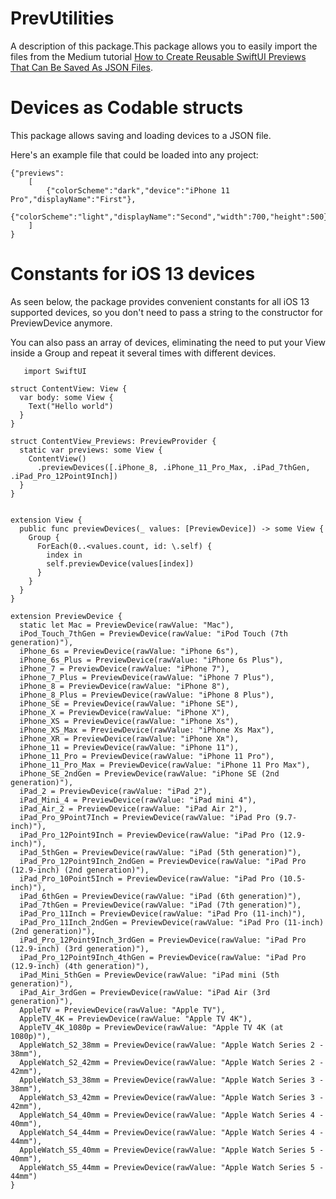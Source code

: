 # PrevUtilities

A description of this package.This package allows you to easily import the files from the Medium tutorial [How to Create Reusable SwiftUI Previews That Can Be Saved As JSON Files](https://medium.com/better-programming/how-to-create-reusable-swiftui-previews-that-can-be-saved-as-json-files-2ca7b42c9ac6). 
# Devices as Codable structs 
This package allows saving and loading devices to a JSON file.

Here's an example file that could be loaded into any project:

    {"previews":
	    [
		    {"colorScheme":"dark","device":"iPhone 11 Pro","displayName":"First"},
			{"colorScheme":"light","displayName":"Second","width":700,"height":500}
	    ]
    }

# Constants for iOS 13 devices
As seen below, the package provides convenient constants for all iOS 13 supported devices, so you don't need to pass a string to the constructor for PreviewDevice anymore.

You can also pass an array of devices, eliminating the need to put your View inside a Group and repeat it several times with different devices.

       import SwiftUI
    
    struct ContentView: View {
      var body: some View {
        Text("Hello world")
      }
    }
    
    struct ContentView_Previews: PreviewProvider {
      static var previews: some View {
        ContentView()
          .previewDevices([.iPhone_8, .iPhone_11_Pro_Max, .iPad_7thGen, .iPad_Pro_12Point9Inch])
      }
    }
    
    
    extension View {
      public func previewDevices(_ values: [PreviewDevice]) -> some View {
        Group {
          ForEach(0..<values.count, id: \.self) {
            index in
            self.previewDevice(values[index])
          }
        }
      }
    }
    
    extension PreviewDevice {
      static let Mac = PreviewDevice(rawValue: "Mac"),
      iPod_Touch_7thGen = PreviewDevice(rawValue: "iPod Touch (7th generation)"),
      iPhone_6s = PreviewDevice(rawValue: "iPhone 6s"),
      iPhone_6s_Plus = PreviewDevice(rawValue: "iPhone 6s Plus"),
      iPhone_7 = PreviewDevice(rawValue: "iPhone 7"),
      iPhone_7_Plus = PreviewDevice(rawValue: "iPhone 7 Plus"),
      iPhone_8 = PreviewDevice(rawValue: "iPhone 8"),
      iPhone_8_Plus = PreviewDevice(rawValue: "iPhone 8 Plus"),
      iPhone_SE = PreviewDevice(rawValue: "iPhone SE"),
      iPhone_X = PreviewDevice(rawValue: "iPhone X"),
      iPhone_XS = PreviewDevice(rawValue: "iPhone Xs"),
      iPhone_XS_Max = PreviewDevice(rawValue: "iPhone Xs Max"),
      iPhone_XR = PreviewDevice(rawValue: "iPhone Xʀ"),
      iPhone_11 = PreviewDevice(rawValue: "iPhone 11"),
      iPhone_11_Pro = PreviewDevice(rawValue: "iPhone 11 Pro"),
      iPhone_11_Pro_Max = PreviewDevice(rawValue: "iPhone 11 Pro Max"),
      iPhone_SE_2ndGen = PreviewDevice(rawValue: "iPhone SE (2nd generation)"),
      iPad_2 = PreviewDevice(rawValue: "iPad 2"),
      iPad_Mini_4 = PreviewDevice(rawValue: "iPad mini 4"),
      iPad_Air_2 = PreviewDevice(rawValue: "iPad Air 2"),
      iPad_Pro_9Point7Inch = PreviewDevice(rawValue: "iPad Pro (9.7-inch)"),
      iPad_Pro_12Point9Inch = PreviewDevice(rawValue: "iPad Pro (12.9-inch)"),
      iPad_5thGen = PreviewDevice(rawValue: "iPad (5th generation)"),
      iPad_Pro_12Point9Inch_2ndGen = PreviewDevice(rawValue: "iPad Pro (12.9-inch) (2nd generation)"),
      iPad_Pro_10Point5Inch = PreviewDevice(rawValue: "iPad Pro (10.5-inch)"),
      iPad_6thGen = PreviewDevice(rawValue: "iPad (6th generation)"),
      iPad_7thGen = PreviewDevice(rawValue: "iPad (7th generation)"),
      iPad_Pro_11Inch = PreviewDevice(rawValue: "iPad Pro (11-inch)"),
      iPad_Pro_11Inch_2ndGen = PreviewDevice(rawValue: "iPad Pro (11-inch) (2nd generation)"),
      iPad_Pro_12Point9Inch_3rdGen = PreviewDevice(rawValue: "iPad Pro (12.9-inch) (3rd generation)"),
      iPad_Pro_12Point9Inch_4thGen = PreviewDevice(rawValue: "iPad Pro (12.9-inch) (4th generation)"),
      iPad_Mini_5thGen = PreviewDevice(rawValue: "iPad mini (5th generation)"),
      iPad_Air_3rdGen = PreviewDevice(rawValue: "iPad Air (3rd generation)"),
      AppleTV = PreviewDevice(rawValue: "Apple TV"),
      AppleTV_4K = PreviewDevice(rawValue: "Apple TV 4K"),
      AppleTV_4K_1080p = PreviewDevice(rawValue: "Apple TV 4K (at 1080p)"),
      AppleWatch_S2_38mm = PreviewDevice(rawValue: "Apple Watch Series 2 - 38mm"),
      AppleWatch_S2_42mm = PreviewDevice(rawValue: "Apple Watch Series 2 - 42mm"),
      AppleWatch_S3_38mm = PreviewDevice(rawValue: "Apple Watch Series 3 - 38mm"),
      AppleWatch_S3_42mm = PreviewDevice(rawValue: "Apple Watch Series 3 - 42mm"),
      AppleWatch_S4_40mm = PreviewDevice(rawValue: "Apple Watch Series 4 - 40mm"),
      AppleWatch_S4_44mm = PreviewDevice(rawValue: "Apple Watch Series 4 - 44mm"),
      AppleWatch_S5_40mm = PreviewDevice(rawValue: "Apple Watch Series 5 - 40mm"),
      AppleWatch_S5_44mm = PreviewDevice(rawValue: "Apple Watch Series 5 - 44mm")
    }


<!--stackedit_data:
eyJoaXN0b3J5IjpbMjYwNDczMDUwLDI2MDQ3MzA1MCwxODkwOT
Y3MjcxXX0=
-->